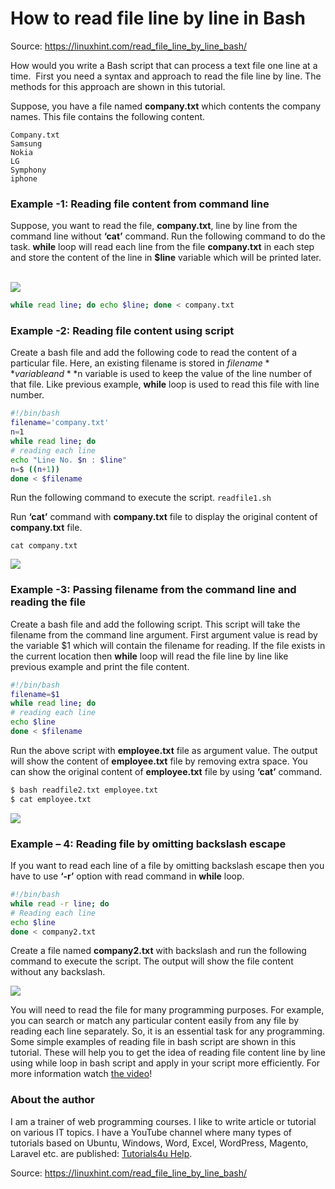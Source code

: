 # How to read file line by line in Bash

Source: <https://linuxhint.com/read_file_line_by_line_bash/>

How would you write a Bash script that can process a text file one line at a time.  First you need a syntax and approach to read the file line by line. The methods for this approach are shown in this tutorial.

Suppose, you have a file named **company.txt** which contents the company names. This file contains the following content.

```
Company.txt
Samsung
Nokia
LG
Symphony
iphone
```

### **Example -1: Reading file content from command line**

Suppose, you want to read the file, **company.txt**, line by line from the command line without **‘cat’** command. Run the following command to do the task. **while** loop will read each line from the file **company.txt** in each step and store the content of the line in **$line** variable which will be printed later.

\
 ![](https://linuxhint.com/wp-content/uploads/2018/06/r-1.png)

```bash
while read line; do echo $line; done < company.txt
```

### **Example -2: Reading file content using script**

Create a bash file and add the following code to read the content of a particular file. Here, an existing filename is stored in $filename** variable and **$n variable is used to keep the value of the line number of that file. Like previous example, **while** loop is used to read this file with line number.

```bash
#!/bin/bash
filename='company.txt'
n=1
while read line; do 
# reading each line 
echo "Line No. $n : $line"
n=$ ((n+1))
done < $filename
```

Run the following command to execute the script.
`readfile1.sh`

Run **‘cat’** command with **company.txt** file to display the original content of **company.txt** file.

`cat company.txt`

 ![](https://linuxhint.com/wp-content/uploads/2018/06/r1-1.png)

### **Example -3: Passing filename from the command line and reading the file**

Create a bash file and add the following script. This script will take the filename from the command line argument. First argument value is read by the variable $1 which will contain the filename for reading. If the file exists in the current location then **while** loop will read the file line by line like previous example and print the file content.

```bash
#!/bin/bash
filename=$1
while read line; do
# reading each line
echo $line
done < $filename
```

Run the above script with **employee.txt** file as argument value. The output will show the content of **employee.txt** file by removing extra space. You can show the original content of **employee.txt** file by using **‘cat’** command.

```bash
$ bash readfile2.txt employee.txt
$ cat employee.txt
```

 ![](https://linuxhint.com/wp-content/uploads/2018/06/r2-2.png)

### **Example – 4: Reading file by omitting backslash escape**

If you want to read each line of a file by omitting backslash escape then you have to use **‘-r’** option with read command in **while** loop.

```bash
#!/bin/bash
while read -r line; do
# Reading each line
echo $line
done < company2.txt
```

Create a file named **company2.txt** with backslash and run the following command to execute the script. The output will show the file content without any backslash.

 ![](https://linuxhint.com/wp-content/uploads/2018/06/r3-1.png)

You will need to read the file for many programming purposes. For example, you can search or match any particular content easily from any file by reading each line separately. So, it is an essential task for any programming. Some simple examples of reading file in bash script are shown in this tutorial. These will help you to get the idea of reading file content line by line using while loop in bash script and apply in your script more efficiently. For more information watch [the video](https://youtu.be/1JpkmqU5oko)!

### About the author

I am a trainer of web programming courses. I like to write article or tutorial on various IT topics. I have a YouTube channel where many types of tutorials based on Ubuntu, Windows, Word, Excel, WordPress, Magento, Laravel etc. are published: [Tutorials4u Help](https://www.youtube.com/channel/UCIa6d3QPq7Ulqz8Ha2WRf3A).

Source: <https://linuxhint.com/read_file_line_by_line_bash/>